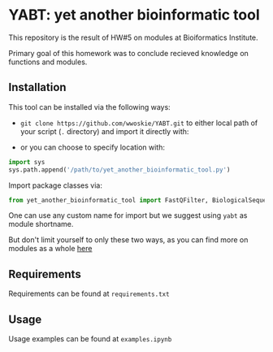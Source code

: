 # YABT: yet another bioinformatic tool

This repository is the result of HW#5 on modules at Bioiformatics Institute.

Primary goal of this homework was to conclude recieved knowledge on functions and modules.

## Installation 

This tool can be installed via the following ways:
- `git clone https://github.com/wwoskie/YABT.git` to either local path of your script (`.` directory) and import it directly with:

- or you can choose to specify location with:
```python
import sys
sys.path.append('/path/to/yet_another_bioinformatic_tool.py')
```
Import package classes via:
```python 
from yet_another_bioinformatic_tool import FastQFilter, BiologicalSequence, NucleicAcidSequence, DNASequence, RNASequence, AminoAcidSequence
```

One can use any custom name for import but we suggest using `yabt` as module shortname.

But don't limit yourself to only these two ways, as you can find more on modules as a whole [here](https://docs.python.org/3/tutorial/modules.html)

## Requirements

Requirements can be found at `requirements.txt`

## Usage

Usage examples can be found at `examples.ipynb`